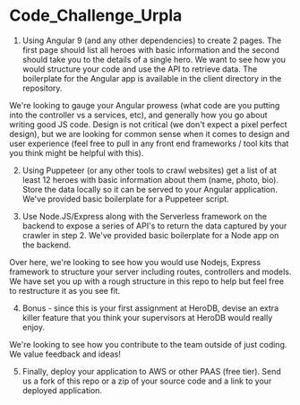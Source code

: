 # Code_Challenge_Urpla

1. Using Angular 9 (and any other dependencies) to create 2 pages. The first page should list all heroes with basic information and the second should take you to the details of a single hero. We want to see how you would structure your code and use the API to retrieve data. The boilerplate for the Angular app is available in the client directory in the repository.

We're looking to gauge your Angular prowess (what code are you putting into the controller vs a services, etc), and generally how you go about writing good JS code. Design is not critical (we don't expect a pixel perfect design), but we are looking for common sense when it comes to design and user experience (feel free to pull in any front end frameworks / tool kits that you think might be helpful with this).

2. Using Puppeteer (or any other tools to crawl websites) get a list of at least 12 heroes with basic information about them (name, photo, bio). Store the data locally so it can be served to your Angular application. We've provided basic boilerplate for a Puppeteer script.

3. Use Node.JS/Express along with the Serverless framework on the backend to expose a series of API's to return the data captured by your crawler in step 2. We've provided basic boilerplate for a Node app on the backend.

Over here, we're looking to see how you would use Nodejs, Express framework to structure your server including routes, controllers and models. We have set you up with a rough structure in this repo to help but feel free to restructure it as you see fit.

4. Bonus - since this is your first assignment at HeroDB, devise an extra killer feature that you think your supervisors at HeroDB would really enjoy.

We're looking to see how you contribute to the team outside of just coding. We value feedback and ideas!

5. Finally, deploy your application to AWS or other PAAS (free tier). Send us a fork of this repo or a zip of your source code and a link to your deployed application.
